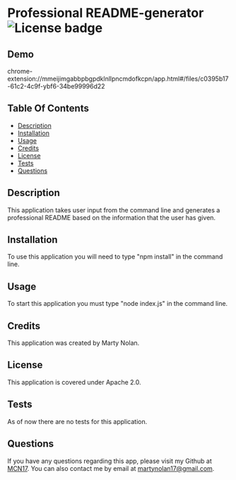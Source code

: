 
  
  # Professional README-generator ![License badge](https://camo.githubusercontent.com/55056d83628fa4aae93c5790e8641e6d6998b138dae009c0854f4efaae440520/68747470733a2f2f696d672e736869656c64732e696f2f707970692f6c2f436f766572616765)
  
  ## Demo
  chrome-extension://mmeijimgabbpbgpdklnllpncmdofkcpn/app.html#/files/c0395b17-61c2-4c9f-ybf6-34be99996d22

  ## Table Of Contents
  * [Description](#Description)
  * [Installation](#Installation)
  * [Usage](#Usage)
  * [Credits](#Creits)
  * [License](#license)
  * [Tests](#Tests)
  * [Questions](#Questions)

  ## Description 
  This application takes user input from the command line and generates a professional README based on the information that the user has given.

  ## Installation
  To use this application you will need to type "npm install" in the command line.

  ## Usage
  To start this application you must type "node index.js" in the command line.

  ## Credits
  This application was created by Marty Nolan.

  ## License
  This application is covered under Apache 2.0.

  ## Tests
  As of now there are no tests for this application.

  ## Questions
  If you have any questions regarding this app, please visit my Github at [MCN17](https://github.com/MCN17). You can also contact me by email at martynolan17@gmail.com.
